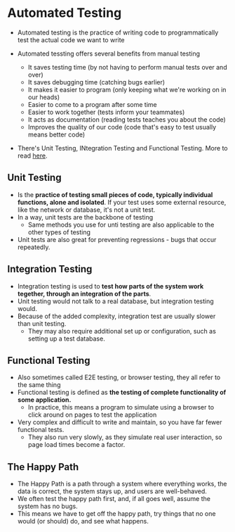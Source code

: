 # Automated Testing

* Automated testing is the practice of writing code to programmatically test the actual code we want to write

* Automated tessting offers several benefits from manual testing
  * It saves testing time (by not having to perform manual tests over and over)
  * It saves debugging time (catching bugs earlier)
  * It makes it easier to program (only keeping what we're working on in our heads)
  * Easier to come to a program after some time
  * Easier to work together (tests inform your teammates)
  * It acts as documentation (reading tests teaches you about the code)
  * Improves the quality of our code (code that's easy to test usually means better code)

* There's Unit Testing, INtegration Testing and Functional Testing. More to read [here](https://codeutopia.net/blog/2015/04/11/what-are-unit-testing-integration-testing-and-functional-testing/).

## Unit Testing

* Is the **practice of testing small pieces of code, typically individual functions, alone and isolated**. If your test uses some external resource, like the network or database, it's not a unit test.
* In a way, unit tests are the backbone of testing
  * Same methods you use for unti testing are also applicable to the other types of testing
* Unit tests are also great for preventing regressions - bugs that occur repeatedly.

##  Integration Testing

* Integration testing is used to **test how parts of the system work tegether, through an integration of the parts**.
* Unit testing would not talk to a real database, but integration testing would.
* Because of the added complexity, integration test are usually slower  than unit testing.
  * They may also require additional set up or configuration, such as setting up a test database.

## Functional Testing

* Also sometimes called E2E testing, or browser testing, they all refer to the same thing
* Functional testing is defined as **the testing of complete functionality of some application.**
  * In practice, this means a program to simulate using a browser to click around on pages to test the application
* Very complex and difficult to write and maintain, so you have far fewer functional tests.
  * They also run very slowly, as they simulate real user interaction, so page load times become a factor.

## The Happy Path

* The Happy Path is a path through a system where everything works, the data is correct, the system stays up, and users are well-behaved.
* We often test the happy path first, and, if all goes well, assume the system has no bugs.
* This means we have to get off the happy path, try things that no one would (or should) do, and see what happens.